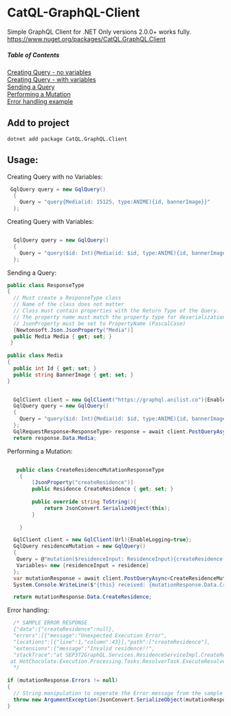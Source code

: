 # CatQL-GraphQL-Client
Simple GraphQL Client for .NET
Only versions 2.0.0+ works fully. 
https://www.nuget.org/packages/CatQL.GraphQL.Client
##### Table of Contents  
[Creating Query - no variables](#query-simple) <br>
[Creating Query - with variables](#query-variables)<br>
[Sending a Query](#sending-query)<br>
[Performing a Mutation](#mutation)<br>
[Error handling example](#error)

## Add to project

```dotnetcli
dotnet add package CatQL.GraphQL.Client 
```

## Usage: 

<a name="query-simple"/>
Creating Query with no Variables: 

```csharp
 GqlQuery query = new GqlQuery()
  {
    Query = "query{Media(id: 15125, type:ANIME){id, bannerImage}}"
  };

```

<a name="query-variables"/>
Creating Query with Variables:

```csharp
 
  GqlQuery query = new GqlQuery()
  {
    Query = "query($id: Int){Media(id: $id, type:ANIME){id, bannerImage}}", Variables = new{id = 15125}
  };

```
<a name="sending-query"/>
Sending a Query: 

```csharp
public class ResponseType
{
  // Must create a ResponseType class
  // Name of the class does not matter
  // Class must contain properties with the Return Type of the Query.
  // The property name must match the property type for deserialization to work. 
  // JsonProperty must be set to PropertyName (PascalCase)
  [Newtonsoft.Json.JsonProperty("Media")]
  public Media Media { get; set; }
 }
            
public class Media
{
  public int Id { get; set; }
  public string BannerImage { get; set; }
}


  GqlClient client = new GqlClient("https://graphql.anilist.co"){EnableLogging = true}; // Logging is optional 
  GqlQuery query = new GqlQuery()
  {
    Query = "query($id: Int){Media(id: $id, type:ANIME){id, bannerImage}}", Variables = new{id = 15125}
  };
  GqlRequestResponse<ResponseType> response = await client.PostQueryAsync<ResponseType>(query);
  return response.Data.Media;
```
<a name="mutation"/>
Performing a Mutation: 

```csharp

   public class CreateResidenceMutationResponseType
    {
        [JsonProperty("createResidence")]
        public Residence CreateResidence { get; set; }
        
        public override string ToString(){
            return JsonConvert.SerializeObject(this); 
        }
        
    }

  GqlClient client = new GqlClient(Url){EnableLogging=true};
  GqlQuery residenceMutation = new GqlQuery()
  {
   Query = @"mutation($residenceInput: ResidenceInput){createResidence(residence: $residenceInput){id,address{id, zipCode, streetName, houseNumber, cityName, streetNumber,      zipCode},description,type,averageRating,isAvailable,pricePerNight,rules{id, description},facilities{id, name},imageUrl,}}",
   Variables= new {residenceInput = residence}
  };
  var mutationResponse = await client.PostQueryAsync<CreateResidenceMutationResponseType>(residenceMutation);
  System.Console.WriteLine($"{this} received: {mutationResponse.Data.CreateResidence}");

  return mutationResponse.Data.CreateResidence;

```
<a name="error"/>
Error handling: 

```csharp
  /* SAMPLE ERROR RESPONSE
  {"data":{"createResidence":null},
  "errors":[{"message":"Unexpected Execution Error",
  "locations":[{"line":1,"column":43}],"path":["createResidence"],
  "extensions":{"message":"Invalid residence!!",
  "stackTrace":"at SEP3T2GraphQL.Services.ResidenceServiceImpl.CreateResidenceAsync(Residence residence) in C:\\Users\\Shark\\Documents\\Coding\\SEP3\\VIABnB-   SEP3\\t2\\SEP3T2API\\SEP3T2API\\SEP3T2GraphQL\\Services\\ResidenceServiceImpl.cs:line 53\r\n   at SEP3T2GraphQL.Graphql.Mutation.CreateResidence(Residence residence) in C:\\Users\\Shark\\Documents\\Coding\\SEP3\\VIABnB-SEP3\\t2\\SEP3T2API\\SEP3T2API\\SEP3T2GraphQL\\Graphql\\Mutation.cs:line 17\r\n   at HotChocolate.Resolvers.Expressions.ExpressionHelper.AwaitTaskHelper[T](Task`1 task)\r\n   at HotChocolate.Types.Helpers.FieldMiddlewareCompiler.<>c__DisplayClass9_0.<<CreateResolverMiddleware>b__0>d.MoveNext()\r\n--- End of stack trace from previous location ---\r\n  
 at HotChocolate.Execution.Processing.Tasks.ResolverTask.ExecuteResolverPipelineAsync(CancellationToken cancellationToken)\r\n   at HotChocolate.Execution.Processing.Tasks.ResolverTask.TryExecuteAsync(CancellationToken cancellationToken)"}}]}
  */
  
if (mutationResponse.Errors != null)
{ 
  // String manipulation to seperate the Error message from the sample error response. 
  throw new ArgumentException(JsonConvert.SerializeObject(mutationResponse.Errors).Split(",")[4].Split(":")[2]); 
}

```

